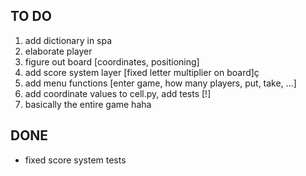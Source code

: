 ## TO DO
1. add dictionary in spa
2. elaborate player
3. figure out board [coordinates, positioning]
4. add score system layer [fixed letter multiplier on board]ç
5. add menu functions [enter game, how many players, put, take, ...]
7. add coordinate values to cell.py, add tests [!]
6. basically the entire game haha

## DONE
- fixed score system tests